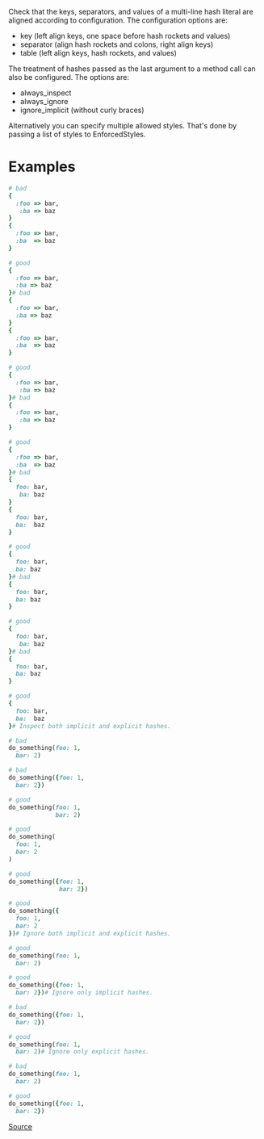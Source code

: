 
Check that the keys, separators, and values of a multi-line hash
literal are aligned according to configuration. The configuration
options are:

* key (left align keys, one space before hash rockets and values)
* separator (align hash rockets and colons, right align keys)
* table (left align keys, hash rockets, and values)

The treatment of hashes passed as the last argument to a method call
can also be configured. The options are:

* always_inspect
* always_ignore
* ignore_implicit (without curly braces)

Alternatively you can specify multiple allowed styles. That's done by
passing a list of styles to EnforcedStyles.

# Examples

```ruby
# bad
{
  :foo => bar,
   :ba => baz
}
{
  :foo => bar,
  :ba  => baz
}

# good
{
  :foo => bar,
  :ba => baz
}# bad
{
  :foo => bar,
  :ba => baz
}
{
  :foo => bar,
  :ba  => baz
}

# good
{
  :foo => bar,
   :ba => baz
}# bad
{
  :foo => bar,
   :ba => baz
}

# good
{
  :foo => bar,
  :ba  => baz
}# bad
{
  foo: bar,
   ba: baz
}
{
  foo: bar,
  ba:  baz
}

# good
{
  foo: bar,
  ba: baz
}# bad
{
  foo: bar,
  ba: baz
}

# good
{
  foo: bar,
   ba: baz
}# bad
{
  foo: bar,
  ba: baz
}

# good
{
  foo: bar,
  ba:  baz
}# Inspect both implicit and explicit hashes.

# bad
do_something(foo: 1,
  bar: 2)

# bad
do_something({foo: 1,
  bar: 2})

# good
do_something(foo: 1,
             bar: 2)

# good
do_something(
  foo: 1,
  bar: 2
)

# good
do_something({foo: 1,
              bar: 2})

# good
do_something({
  foo: 1,
  bar: 2
})# Ignore both implicit and explicit hashes.

# good
do_something(foo: 1,
  bar: 2)

# good
do_something({foo: 1,
  bar: 2})# Ignore only implicit hashes.

# bad
do_something({foo: 1,
  bar: 2})

# good
do_something(foo: 1,
  bar: 2)# Ignore only explicit hashes.

# bad
do_something(foo: 1,
  bar: 2)

# good
do_something({foo: 1,
  bar: 2})
```

[Source](http://www.rubydoc.info/gems/rubocop/RuboCop/Cop/Layout/HashAlignment)